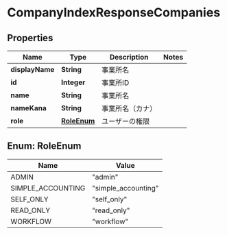 

# CompanyIndexResponseCompanies


## Properties

| Name | Type | Description | Notes |
|------------ | ------------- | ------------- | -------------|
|**displayName** | **String** | 事業所名 |  |
|**id** | **Integer** | 事業所ID |  |
|**name** | **String** | 事業所名 |  |
|**nameKana** | **String** | 事業所名（カナ） |  |
|**role** | [**RoleEnum**](#RoleEnum) | ユーザーの権限 |  |



## Enum: RoleEnum

| Name | Value |
|---- | -----|
| ADMIN | &quot;admin&quot; |
| SIMPLE_ACCOUNTING | &quot;simple_accounting&quot; |
| SELF_ONLY | &quot;self_only&quot; |
| READ_ONLY | &quot;read_only&quot; |
| WORKFLOW | &quot;workflow&quot; |



